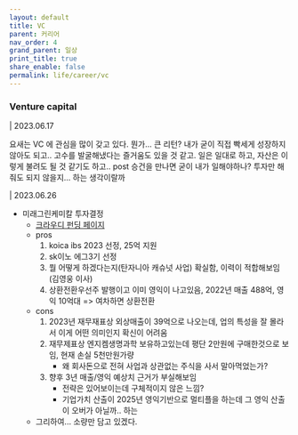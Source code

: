 ```yaml
---
layout: default
title: VC
parent: 커리어
nav_order: 4
grand_parent: 일상
print_title: true
share_enable: false
permalink: life/career/vc
---
```


### Venture capital 

| 2023.06.17

요새는 VC 에 관심을 많이 갖고 있다. 뭔가... 큰 리턴?
내가 굳이 직접 빡세게 성장하지 않아도 되고.. 고수를 발굴해냈다는 즐거움도 있을 것 같고.
일은 일대로 하고, 자산은 이렇게 불려도 될 것 같기도 하고.. post 승건을 만나면 굳이 내가 일해야하나?
투자만 해줘도 되지 않을지... 하는 생각이랄까

| 2023.06.26

- 미래그린케미칼 투자결정
    - [크라우디 펀딩 페이지](https://www.ycrowdy.com/i/miraegc2)
    - pros
        1. koica ibs 2023 선정, 25억 지원
        2. sk이노 에그3기 선정
        3. 뭘 어떻게 하겠다는지(탄자니아 캐슈넛 사업) 확실함, 이력이 적합해보임 (김영웅 이사)
        4. 상환전환우선주 발행이고 이미 영익이 나고있음, 2022년 매출 488억, 영익 10억대 => 여차하면 상환전환
    - cons
        1. 2023년 재무재표상 외상매출이 39억으로 나오는데, 업의 특성을 잘 몰라서 이게 어떤 의미인지 확신이 어려움
        2. 재무제표상 엔지켐생명과학 보유하고있는데 평단 2만원에 구매한것으로 보임, 현재 손실 5천만원가량
            - 왜 회사돈으로 전혀 사업과 상관없는 주식을 사서 말아먹었는가?
        3. 향후 3년 매출/영익 예상치 근거가 부실해보임
            - 전략은 있어보이는데 구체적이지 않은 느낌?
            - 기업가치 산출이 2025년 영익기반으로 멀티플을 하는데 그 영익 산출이 오버가 아닐까.. 하는
    - 그리하여... 소량만 담고 있겠다.
